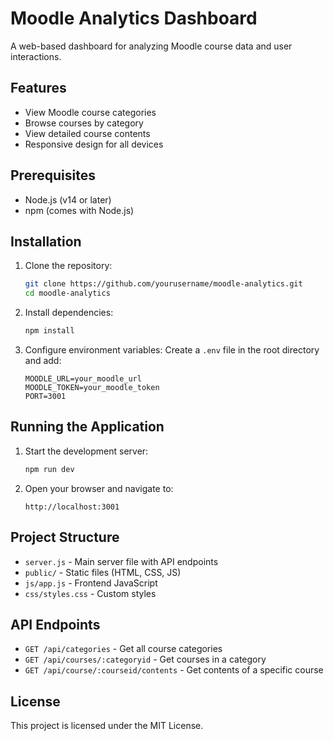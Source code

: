 # Moodle Analytics Dashboard

A web-based dashboard for analyzing Moodle course data and user interactions.

## Features

- View Moodle course categories
- Browse courses by category
- View detailed course contents
- Responsive design for all devices

## Prerequisites

- Node.js (v14 or later)
- npm (comes with Node.js)

## Installation

1. Clone the repository:
   ```bash
   git clone https://github.com/yourusername/moodle-analytics.git
   cd moodle-analytics
   ```

2. Install dependencies:
   ```bash
   npm install
   ```

3. Configure environment variables:
   Create a `.env` file in the root directory and add:
   ```
   MOODLE_URL=your_moodle_url
   MOODLE_TOKEN=your_moodle_token
   PORT=3001
   ```

## Running the Application

1. Start the development server:
   ```bash
   npm run dev
   ```

2. Open your browser and navigate to:
   ```
   http://localhost:3001
   ```

## Project Structure

- `server.js` - Main server file with API endpoints
- `public/` - Static files (HTML, CSS, JS)
- `js/app.js` - Frontend JavaScript
- `css/styles.css` - Custom styles

## API Endpoints

- `GET /api/categories` - Get all course categories
- `GET /api/courses/:categoryid` - Get courses in a category
- `GET /api/course/:courseid/contents` - Get contents of a specific course

## License

This project is licensed under the MIT License.
